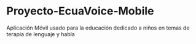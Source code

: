 Proyecto-EcuaVoice-Mobile
=========================

Aplicación Móvil usado para la educación dedicado a niños en temas de terapia de lenguaje y habla
